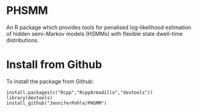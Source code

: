 # PHSMM
An R package which provides tools for penalised log-likelihood estimation of hidden semi-Markov models (HSMMs) with flexible state dwell-time distributions.

# Install from Github
To install the package from Github:
```
install.packages(c("Rcpp","RcppArmadillo","devtools"))
library(devtools)
install_github("JenniferPohle/PHSMM")
```
